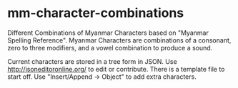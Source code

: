 mm-character-combinations
=========================

Different Combinations of Myanmar Characters based on "Myanmar Spelling Reference". Myanmar Characters are combinations of a consonant, zero to three modifiers, and a vowel combination to produce a sound.

Current characters are stored in a tree form in JSON. Use http://jsoneditoronline.org/ to edit or contribute. There is a template file to start off. Use "Insert/Append -> Object" to add extra characters.

